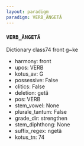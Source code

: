 ```yaml
---
layout: paradigm
paradigm: VERB_ÄNGETÄ
---
```

### ` VERB_ÄNGETÄ `

Dictionary class74 front g~ke
* harmony: front
* upos: VERB
* kotus_av: G
* possessive: False
* clitics: False
* deletion: getä
* pos: VERB
* stem_vowel: None
* plurale_tantum: False
* grade_dir: strengthen
* stem_diphthong: None
* suffix_regex: ngetä
* kotus_tn: 74
